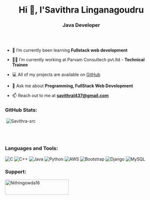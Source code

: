 <h1 align="center">Hi 👋, I'Savithra Linganagoudru</h1>
<h3 align="center">Java Developer</h3>

<br>
<br>

- 🌱 I’m currently been learning **Fullstack web development**

- 👨‍💻 I’m currently working at Parvam Consultech pvt.ltd - **Technical Trainee**
  
- 💻 All of my projects are available on [GitHub](https://github.com/Savithra-src/2LG21CS037_SAVITHRA_T-P_25_GEC_Talakal_ParvaM.git)

- 💬 Ask me about **Programming, FullStack Web Development**

- 📫 Reach out to me at **savithral437@gmail.com**

<h3 align="left">GitHub Stats:</h3>
<div>

<p>&nbsp;<img align="center" src="" alt="Savithra-src" /></p>
<br>
</div>
<br>
<h3 align="left">Languages and Tools:</h3>

![C](https://img.shields.io/badge/c-%2300599C.svg?style=flat&logo=c&logoColor=white) ![C++](https://img.shields.io/badge/c++-%2300599C.svg?style=flat&logo=c%2B%2B&logoColor=white) ![Java](https://img.shields.io/badge/java-%23323330.svg?style=flat&logo=java&logoColor=%23F7DF1E) ![Python](https://img.shields.io/badge/python-3670A0?style=flat&logo=python&logoColor=ffdd54) ![AWS](https://img.shields.io/badge/AWS-%23FF9900.svg?style=flat&logo=amazon-aws&logoColor=white)   ![Bootstrap](https://img.shields.io/badge/bootstrap-%23563D7C.svg?style=flat&logo=bootstrap&logoColor=white) ![Django](https://img.shields.io/badge/django-%23092E20.svg?style=flat&logo=django&logoColor=white) ![MySQL](https://img.shields.io/badge/mysql-%2300f.svg?style=flat&logo=mysql&logoColor=white) 

<h3 align="left">Support:</h3>
<p><a href="https://www.buymeacoffee.com/nithingowda16"> <img align="left" src="https://cdn.buymeacoffee.com/buttons/v2/default-yellow.png" height="50" width="210" alt="Nithingowda16" /></a></p><br><br>

<!--
**Savithra-src/Savithra-src** is a ✨ _special_ ✨ repository because its `README.md` (this file) appears on your GitHub profile.

Here are some ideas to get you started:

- 🔭 I’m currently working on ...
- 🌱 I’m currently learning ...
- 👯 I’m looking to collaborate on ...
- 🤔 I’m looking for help with ...
- 💬 Ask me about ...
- 📫 How to reach me: ...
- 😄 Pronouns: ...
- ⚡ Fun fact: ...
-->
